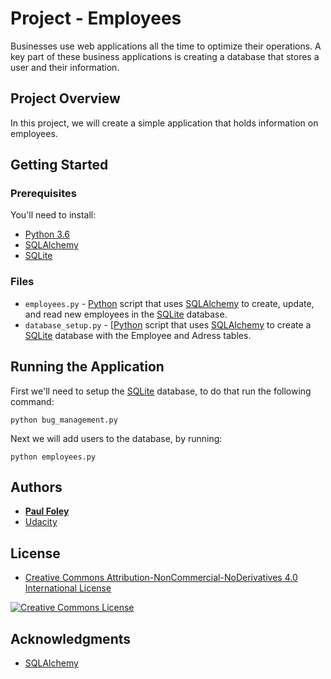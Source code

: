 # Project - Employees

Businesses use web applications all the time to optimize their operations. A key part of these business applications is creating a database that stores a user and their information.

## Project Overview

In this project, we will create a simple application that holds information on employees.


## Getting Started

### Prerequisites
You'll need to install:

* [Python 3.6](https://www.python.org/)
* [SQLAlchemy](http://www.sqlalchemy.org/)
* [SQLite](https://www.sqlite.org/)

### Files

* `employees.py` - [Python](https://www.python.org/) script that uses [SQLAlchemy](http://www.sqlalchemy.org/) to create, update, and read new employees in the [SQLite](https://www.sqlite.org/) database.
* `database_setup.py` - [[Python](https://www.python.org/) script that uses [SQLAlchemy](http://www.sqlalchemy.org/) to create a [SQLite](https://www.sqlite.org/) database with the Employee and Adress tables.


## Running the Application

First we'll need to setup the [SQLite](https://www.sqlite.org/) database, to do that run the following command:

`python bug_management.py`

Next we will add users to the database, by running:

`python employees.py`


## Authors

* **[Paul Foley](https://github.com/paulfoley)**
* [Udacity](https://www.udacity.com/)


## License

* <a rel="license" href="https://creativecommons.org/licenses/by-nc-nd/4.0/"> Creative Commons Attribution-NonCommercial-NoDerivatives 4.0 International License</a>

<a rel="license" href="https://creativecommons.org/licenses/by-nc-nd/4.0/">
	<img alt="Creative Commons License" style="border-width:0" src="https://i.creativecommons.org/l/by-nc-nd/4.0/88x31.png" />
</a>


## Acknowledgments

* [SQLAlchemy](http://www.sqlalchemy.org/)
